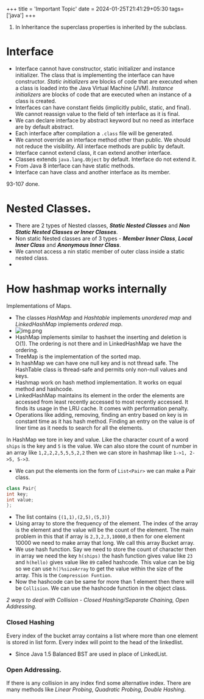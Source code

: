 +++
title = 'Important Topic'
date = 2024-01-25T21:41:29+05:30
tags=['java']
+++


1. In Inheritance the superclass properties is inherited by the subclass.


# Interface
- Interface cannot have constructor, static initializer and instance initializer. The class that is implementing the interface can have constructor. _Static initializers_ are blocks of code that are executed when a class is loaded into the Java Virtual Machine (JVM). _Instance initializers_ are blocks of code that are executed when an instance of a class is created.
- Interfaces can have constant fields (implicitly public, static, and final). We cannot reassign value to the field of teh interface as it is final.
- We can declare interface by abstract keyword but no need as interface are by default abstract.
- Each interface after compilation a `.class` file will be generated.
- We cannot override an interface method other than public. We should not reduce the visibility. All interface methods are public by default.
- Interface cannot extend class, it can extend another interface.
- Classes extends `java.lang.Object` by default. Interface do not extend it.
- From Java 8 interface can have static methods.
- Interface can have class and another interface as its member.

93-107 done.

# Nested Classes.
- There are 2 types of Nested classes, _**Static Nested Classes**_ and _**Non Static Nested Classes or Inner Classes**_.
- Non static Nested classes are of 3 types - _**Member Inner Class**_, _**Local Inner Class**_ and _**Anonymous Inner Class**_.
- We cannot access a nin static member of outer class inside a static nested class.
- 

# How hashmap works internally

Implementations of Maps.
- The classes *HashMap* and *Hashtable* implements *unordered map* and *LinkedHashMap* implements *ordered map*.
- ![img.png](/images/img32.png)
- HashMap implements similar to hashset the inserting and deletion is O(1). The ordering is not there and in LinkedHashMap we have the ordering. 
- TreeMap is the implementation of the sorted map.
- In hashMap we can have one null key and is not thread safe. The HashTable class is thread-safe and permits only non-null values and keys.
- Hashmap work on hash method implementation. It works on equal method and hashcode.
- LinkedHashMap maintains its element in the order the elements are accessed from least recently accessed to most recently accessed. It finds its usage in the LRU cache. It comes with performation penalty.
- Operations like adding, removing, finding an entry based on key is in constant time as it has hash method. Finding an entry on the value is of liner time as it needs to search for all the elements.

In HashMap we tore in key and value. Like the character count of a word `ships` is the key and `5` is the value. We can also store the count of number in an array like `1,2,2,2,5,5,5,2,2` then we can store in hashmap like `1->1, 2->5, 5->3`.
- We can put the elements ion the form of `List<Pair>` we can make a Pair class. 
```java
class Pair{
int key;
int value;
};
```
- The list contains `{(1,1),(2,5),(5,3)}`
- Using array to store the frequency of the element. The index of the array is the element and the value will be the count of the element. The main problem in this that if array is `2,3,2,3,10000,8` then for one element 10000 we need to make array that long. We call this array Bucket array.
- We use hash function. Say we need to store the count of character then in array we need the key `h(ships)` the hash function gives value like `23` and `h(hello)` gives value like `89` called hashcode. This value can be big so we can use `h()%sizeArray` to get the value within the size of the array. This is the `Compression Funtion`.
- Now the hashcode can be same for more than 1 element then there will be `Collision`. We can use the hashcode function in the object class.

*2 ways to deal with Collision - Closed Hashing/Separate Chaining, Open Addressing.*

### Closed Hashing
Every index of the bucket array contains a list where more than one element is stored in list form.
Every index will point to the head of the linkedlist.
- Since Java 1.5 Balanced BST are used in place of LinkedList.

### Open Addressing.
If there is any collision in any index find some alternative index. There are many methods like *Linear Probing*, *Quadratic Probing*, *Double Hashing*.